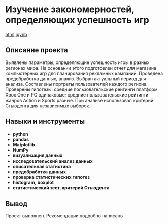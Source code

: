 # Изучение закономерностей, определяющих успешность игр

[html](https://github.com/TomashA1980/Portfolio_All_Practicum_Projects/blob/main/games/games.html)  [ipynb](https://github.com/TomashA1980/Portfolio_All_Practicum_Projects/blob/main/games/games.ipynb)

## Описание проекта

Выявлены параметры, определяющие успешность игры в разных регионах мира. На
основании этого подготовлен отчет для магазина компьютерных игр для планирования
рекламных кампаний. Проведена предобработка данных, анализ. Выбран актуальный
период для анализа. Составлены портреты пользователей каждого региона. Проверены
гипотезы: средние пользовательские рейтинги платформ Xbox One и PC одинаковые;
средние пользовательские рейтинги жанров Action и Sports разные. При анализе использовал критерий Стьюдента для независимых выборок.


## Навыки и инструменты

- **python**
- **pandas**
- **Matplotlib**
- **NumPy**
- **визуализация данных**
- **исследовательский анализ данных**
- **описательная статистика**
- **предобработка данных**
- **проверка статистических гипотез**
- **histogram**, **boxplot**
- **статистический тест, критерий Стьюдента**


## Вывод

Проект выполнен. Рекомендации подробно написаны.

